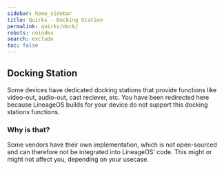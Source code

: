 ```yaml
---
sidebar: home_sidebar
title: Quirks - Docking Station
permalink: quirks/dock/
robots: noindex
search: exclude
toc: false
---
```


## Docking Station

Some devices have dedicated docking stations that provide functions like video-out, audio-out, cast reciever, etc.
You have been redirected here because LineageOS builds for your device do not support this docking stations functions.

### Why is that?

Some vendors have their own implementation, which is not open-sourced and can therefore not be integrated into LineageOS' code.
This might or might not affect you, depending on your usecase.
